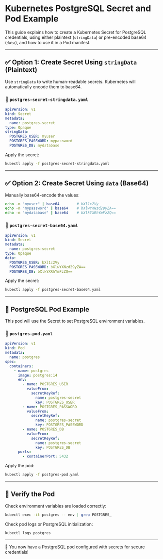# Kubernetes PostgreSQL Secret and Pod Example

This guide explains how to create a Kubernetes Secret for PostgreSQL credentials, using either plaintext (`stringData`) or pre-encoded base64 (`data`), and how to use it in a Pod manifest.

---

## ✅ Option 1: Create Secret Using `stringData` (Plaintext)

Use `stringData` to write human-readable secrets. Kubernetes will automatically encode them to base64.

### 📄 `postgres-secret-stringdata.yaml`

```yaml
apiVersion: v1
kind: Secret
metadata:
  name: postgres-secret
type: Opaque
stringData:
  POSTGRES_USER: myuser
  POSTGRES_PASSWORD: mypassword
  POSTGRES_DB: mydatabase
```

Apply the secret:

```bash
kubectl apply -f postgres-secret-stringdata.yaml
```

---

## ✅ Option 2: Create Secret Using `data` (Base64)

Manually base64-encode the values:

```bash
echo -n "myuser" | base64        # bXl1c2Vy
echo -n "mypassword" | base64    # bXlwYXNzd29yZA==
echo -n "mydatabase" | base64    # bXlkYXRhYmFzZQ==
```

### 📄 `postgres-secret-base64.yaml`

```yaml
apiVersion: v1
kind: Secret
metadata:
  name: postgres-secret
type: Opaque
data:
  POSTGRES_USER: bXl1c2Vy
  POSTGRES_PASSWORD: bXlwYXNzd29yZA==
  POSTGRES_DB: bXlkYXRhYmFzZQ==
```

Apply the secret:

```bash
kubectl apply -f postgres-secret-base64.yaml
```

---

## 🐘 PostgreSQL Pod Example

This pod will use the Secret to set PostgreSQL environment variables.

### 📄 `postgres-pod.yaml`

```yaml
apiVersion: v1
kind: Pod
metadata:
  name: postgres
spec:
  containers:
    - name: postgres
      image: postgres:14
      env:
        - name: POSTGRES_USER
          valueFrom:
            secretKeyRef:
              name: postgres-secret
              key: POSTGRES_USER
        - name: POSTGRES_PASSWORD
          valueFrom:
            secretKeyRef:
              name: postgres-secret
              key: POSTGRES_PASSWORD
        - name: POSTGRES_DB
          valueFrom:
            secretKeyRef:
              name: postgres-secret
              key: POSTGRES_DB
      ports:
        - containerPort: 5432
```

Apply the pod:

```bash
kubectl apply -f postgres-pod.yaml
```

---

## 🔎 Verify the Pod

Check environment variables are loaded correctly:

```bash
kubectl exec -it postgres -- env | grep POSTGRES_
```

Check pod logs or PostgreSQL initialization:

```bash
kubectl logs postgres
```

---

🎉 You now have a PostgreSQL pod configured with secrets for secure credentials!
